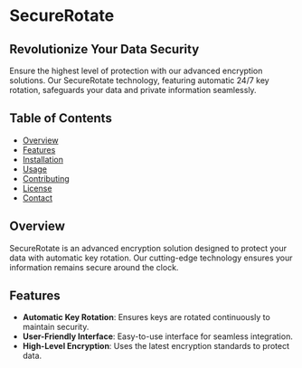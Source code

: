 # SecureRotate

## Revolutionize Your Data Security

Ensure the highest level of protection with our advanced encryption solutions. Our SecureRotate technology, featuring automatic 24/7 key rotation, safeguards your data and private information seamlessly.

## Table of Contents

- [Overview](#overview)
- [Features](#features)
- [Installation](#installation)
- [Usage](#usage)
- [Contributing](#contributing)
- [License](#license)
- [Contact](#contact)

## Overview

SecureRotate is an advanced encryption solution designed to protect your data with automatic key rotation. Our cutting-edge technology ensures your information remains secure around the clock. 

## Features

- **Automatic Key Rotation**: Ensures keys are rotated continuously to maintain security.
- **User-Friendly Interface**: Easy-to-use interface for seamless integration.
- **High-Level Encryption**: Uses the latest encryption standards to protect data.


